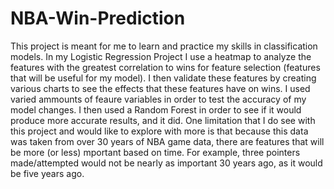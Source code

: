 # NBA-Win-Prediction
This project is meant for me to learn and practice my skills in classification models. In my Logistic Regression Project
I use a heatmap to analyze the features with the greatest correlation to wins for feature selection (features that will be useful for my model).
I then validate these features by creating various charts to see the effects that these features have on wins. I used varied ammounts of feaure variables
in order to test the accuracy of my model changes. I then used a Random Forest in order to see if it would produce more accurate results, and it did. 
One limitation that I do see with this project and would like to explore with more is that because this data was taken from over 30 years of NBA game 
data, there are features that will be more (or less) mportant based on time. For example, three pointers made/attempted would not be nearly as important 30 
years ago, as it would be five years ago. 
